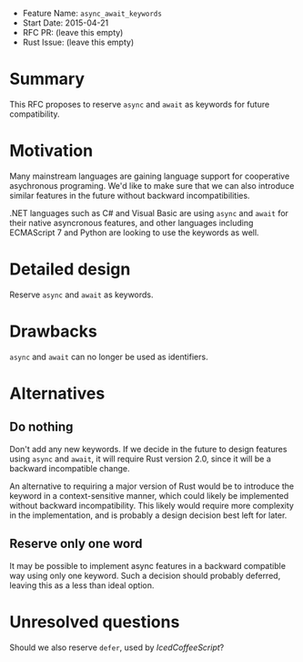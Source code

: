 - Feature Name: `async_await_keywords`
- Start Date: 2015-04-21
- RFC PR: (leave this empty)
- Rust Issue: (leave this empty)

# Summary

This RFC proposes to reserve `async` and `await` as keywords for future compatibility.

# Motivation

Many mainstream languages are gaining language support for cooperative asychronous programing. We'd like to make sure that we can also introduce similar features in the future without backward incompatibilities.

.NET languages such as C# and Visual Basic are using `async` and `await` for their native asyncronous features, and other languages including ECMAScript 7 and Python are looking to use the keywords as well.

# Detailed design

Reserve `async` and `await` as keywords.

# Drawbacks

`async` and `await` can no longer be used as identifiers.

# Alternatives

## Do nothing

Don't add any new keywords. If we decide in the future to design features using `async` and `await`, it will require Rust version 2.0, since it will be a backward incompatible change.

An alternative to requiring a major version of Rust would be to introduce the keyword in a context-sensitive manner, which could likely be implemented without backward incompatibility. This likely would require more complexity in the implementation, and is probably a design decision best left for later.

## Reserve only one word

It may be possible to implement async features in a backward compatible way using only one keyword. Such a decision should probably deferred, leaving this as a less than ideal option.

# Unresolved questions

Should we also reserve `defer`, used by _IcedCoffeeScript_?
